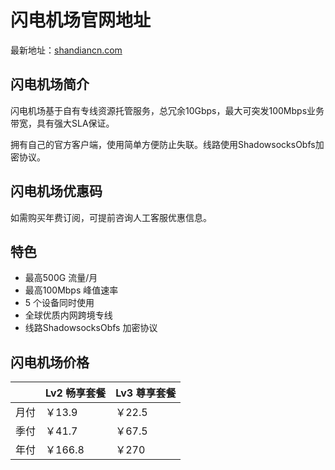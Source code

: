 # 闪电机场官网地址

最新地址：[shandiancn.com](https://02201728.sdcloud.pro/#/register?code=cxO0OmrZ)

## 闪电机场简介

闪电机场基于自有专线资源托管服务，总冗余10Gbps，最大可突发100Mbps业务带宽，具有强大SLA保证。

拥有自己的官方客户端，使用简单方便防止失联。线路使用ShadowsocksObfs加密协议。

## 闪电机场优惠码

如需购买年费订阅，可提前咨询人工客服优惠信息。

## 特色

* 最高500G 流量/月
* 最高100Mbps 峰值速率
* 5 个设备同时使用
* 全球优质内网跨境专线
* 线路ShadowsocksObfs 加密协议

## 闪电机场价格

||Lv2 畅享套餐|Lv3 尊享套餐|
|----|----|----|
|月付|￥13.9|￥22.5|
|季付|￥41.7|￥67.5|
|年付|￥166.8|￥270|

